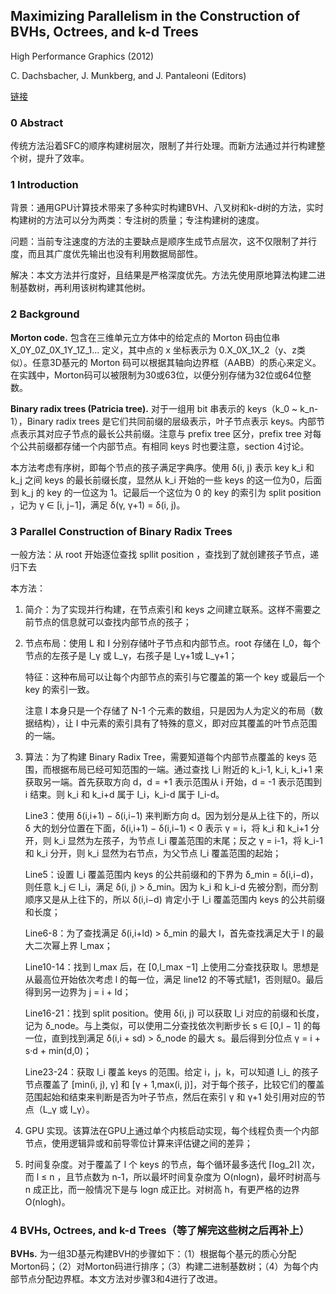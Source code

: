 ## Maximizing Parallelism in the Construction of BVHs, Octrees, and k-d Trees

High Performance Graphics (2012)

C. Dachsbacher, J. Munkberg, and J. Pantaleoni (Editors)

[链接](https://research.nvidia.com/sites/default/files/pubs/2012-06_Maximizing-Parallelism-in/karras2012hpg_paper.pdf) 

### 0 Abstract

传统方法沿着SFC的顺序构建树层次，限制了并行处理。而新方法通过并行构建整个树，提升了效率。

### 1 Introduction

背景：通用GPU计算技术带来了多种实时构建BVH、八叉树和k-d树的方法，实时构建树的方法可以分为两类：专注树的质量；专注构建树的速度。

问题：当前专注速度的方法的主要缺点是顺序生成节点层次，这不仅限制了并行度，而且其广度优先输出也没有利用数据局部性。

解决：本文方法并行度好，且结果是严格深度优先。方法先使用原地算法构建二进制基数树，再利用该树构建其他树。

### 2 Background

**Morton code.** 包含在三维单元立方体中的给定点的 Morton 码由位串 X_0Y_0Z_0X_1Y_1Z_1... 定义，其中点的 x 坐标表示为 0.X_0X_1X_2（y、z类似）。任意3D基元的 Morton 码可以根据其轴向边界框（AABB）的质心来定义。在实践中，Morton码可以被限制为30或63位，以便分别存储为32位或64位整数。

**Binary radix trees (Patricia tree).** 对于一组用 bit 串表示的 keys（k_0 ~ k_n-1），Binary radix trees 是它们共同前缀的层级表示，叶子节点表示 keys。内部节点表示其对应子节点的最长公共前缀。注意与 prefix tree 区分，prefix tree 对每个公共前缀都存储一个内部节点。有相同 keys 时也要注意，section 4讨论。

本方法考虑有序树，即每个节点的孩子满足字典序。使用 δ(i, j) 表示 key k_i 和 k_j 之间 keys 的最长前缀长度，显然从 k_i 开始的一些 keys 的这一位为0，后面到 k_j 的 key 的一位这为 1。记最后一个这位为 0 的 key 的索引为 split position ，记为 γ ∈ [i, j−1]，满足 δ(γ, γ+1) = δ(i, j)。


### 3 Parallel Construction of Binary Radix Trees

一般方法：从 root 开始逐位查找 spllit position ，查找到了就创建孩子节点，递归下去

本方法：

1. 简介：为了实现并行构建，在节点索引和 keys 之间建立联系。这样不需要之前节点的信息就可以查找内部节点的孩子；

2. 节点布局：使用 L 和 I 分别存储叶子节点和内部节点。root 存储在 I_0，每个节点的左孩子是 I_γ 或 L_γ，右孩子是 I_γ+1或 L_γ+1；

   特征：这种布局可以让每个内部节点的索引与它覆盖的第一个 key 或最后一个 key 的索引一致。

   注意 I 本身只是一个存储了 N-1 个元素的数组，只是因为人为定义的布局（数据结构），让 I 中元素的索引具有了特殊的意义，即对应其覆盖的叶节点范围的一端。

3. 算法：为了构建 Binary Radix Tree，需要知道每个内部节点覆盖的 keys 范围，而根据布局已经可知范围的一端。通过查找 I_i 附近的 k_i-1, k_i, k_i+1 来获取另一端。首先获取方向 d，d = +1 表示范围从 i 开始，d = -1 表示范围到 i 结束。则 k_i 和 k_i+d 属于 I_i，k_i-d 属于 I_i-d。 

   Line3：使用 δ(i,i+1) − δ(i,i−1) 来判断方向 d。因为划分是从上往下的，所以 δ 大的划分位置在下面，δ(i,i+1) − δ(i,i−1) < 0 表示 γ = i，将 k_i 和 k_i+1 分开，则 k_i 显然为左孩子，为节点 I_i 覆盖范围的末尾；反之 γ = i-1，将 k_i-1 和 k_i 分开，则 k_i 显然为右节点，为父节点 I_i 覆盖范围的起始；

   Line5：设置 I_i 覆盖范围内 keys 的公共前缀和的下界为 δ_min = δ(i,i−d)，则任意 k_j ∈ I_i，满足 δ(i, j) > δ_min。因为 k_i 和 k_i-d 先被分割，而分割顺序又是从上往下的，所以 δ(i,i−d) 肯定小于 I_i 覆盖范围内 keys 的公共前缀和长度；

   Line6-8：为了查找满足 δ(i,i+ld) > δ_min 的最大 l，首先查找满足大于 l 的最大二次幂上界 l_max；

   Line10-14：找到 l_max 后，在  [0,l_max −1] 上使用二分查找获取 l。思想是从最高位开始依次考虑 l 的每一位，满足 line12 的不等式赋1，否则赋0。最后得到另一边界为 j = i + ld；

   Line16-21：找到 split position。使用 δ(i, j) 可以获取 I_i 对应的前缀和长度，记为 δ_node。与上类似，可以使用二分查找依次判断步长 s ∈ [0,l − 1] 的每一位，直到找到满足 δ(i,i + sd) > δ_node 的最大 s。最后得到分位点 γ = i + s·d + min(d,0)；

   Line23-24：获取 I_i 覆盖 keys 的范围。给定 i，j，k，可以知道 I_i_ 的孩子节点覆盖了 [min(i, j), γ] 和 [γ + 1,max(i, j)]，对于每个孩子，比较它们的覆盖范围起始和结束来判断是否为叶子节点，然后在索引 γ 和 γ+1 处引用对应的节点（L_γ 或 I_γ）。

4. GPU 实现。该算法在GPU上通过单个内核启动实现，每个线程负责一个内部节点，使用逻辑异或和前导零位计算来评估键之间的差异；

5. 时间复杂度。对于覆盖了 l 个 keys 的节点，每个循环最多迭代 ⌈log_2l⌉ 次，而 l ≤ n ，且节点数为 n-1，所以最坏时间复杂度为 O(nlogn)，最坏时树高与 n 成正比，而一般情况下是与 logn 成正比。对树高 h，有更严格的边界 O(nlogh)。

### 4 BVHs, Octrees, and k-d Trees（等了解完这些树之后再补上）

**BVHs.** 为一组3D基元构建BVH的步骤如下：（1）根据每个基元的质心分配Morton码；（2）对Morton码进行排序；（3）构建二进制基数树；（4）为每个内部节点分配边界框。本文方法对步骤3和4进行了改进。





